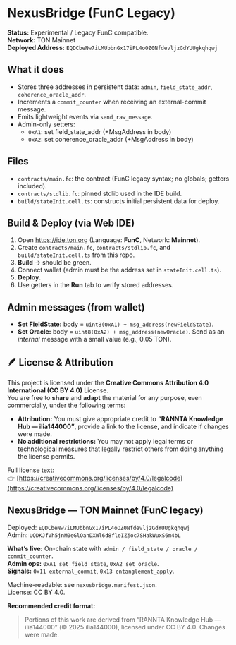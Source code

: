 # NexusBridge (FunC Legacy)

**Status:** Experimental / Legacy FunC compatible.  
**Network:** TON Mainnet  
**Deployed Address:** `EQDCbeNw7iLMUbbnGx17iPL4oOZ0NfdevljzGdYUUgkqhqwj`

## What it does
- Stores three addresses in persistent data: `admin`, `field_state_addr`, `coherence_oracle_addr`.
- Increments a `commit_counter` when receiving an external-commit message.
- Emits lightweight events via `send_raw_message`.
- Admin-only setters:
  - `0xA1`: set field_state_addr (+MsgAddress in body)
  - `0xA2`: set coherence_oracle_addr (+MsgAddress in body)

## Files
- `contracts/main.fc`: the contract (FunC legacy syntax; no globals; getters included).
- `contracts/stdlib.fc`: pinned stdlib used in the IDE build.
- `build/stateInit.cell.ts`: constructs initial persistent data for deploy.

## Build & Deploy (via Web IDE)
1. Open https://ide.ton.org (Language: **FunC**, Network: **Mainnet**).
2. Create `contracts/main.fc`, `contracts/stdlib.fc`, and `build/stateInit.cell.ts` from this repo.
3. **Build** → should be green.
4. Connect wallet (admin must be the address set in `stateInit.cell.ts`).
5. **Deploy**.  
6. Use getters in the **Run** tab to verify stored addresses.

## Admin messages (from wallet)
- **Set FieldState:** body = `uint8(0xA1) + msg_address(newFieldState)`.
- **Set Oracle:** body = `uint8(0xA2) + msg_address(newOracle)`.
Send as an *internal* message with a small value (e.g., 0.05 TON).

## 🪶 License & Attribution

This project is licensed under the **Creative Commons Attribution 4.0 International (CC BY 4.0)** License.  
You are free to **share** and **adapt** the material for any purpose, even commercially, under the following terms:

- **Attribution:** You must give appropriate credit to **“RANNTA Knowledge Hub — ilia144000”**, provide a link to the license, and indicate if changes were made.  
- **No additional restrictions:** You may not apply legal terms or technological measures that legally restrict others from doing anything the license permits.

Full license text:  
👉 [https://creativecommons.org/licenses/by/4.0/legalcode](https://creativecommons.org/licenses/by/4.0/legalcode)

## NexusBridge — TON Mainnet (FunC legacy)

Deployed: `EQDCbeNw7iLMUbbnGx17iPL4oOZ0NfdevljzGdYUUgkqhqwj`  
Admin: `UQDKJfVh5jnM0eGlOanDXWl6d8fleIZjoc7SHakWuxS6m4bL`

**What’s live:** On-chain state with `admin / field_state / oracle / commit_counter`.  
**Admin ops:** `0xA1 set_field_state`, `0xA2 set_oracle`.  
**Signals:** `0x11 external_commit`, `0x13 entanglement_apply`.

Machine-readable: see `nexusbridge.manifest.json`.  
License: CC BY 4.0.

**Recommended credit format:**
> Portions of this work are derived from “RANNTA Knowledge Hub — ilia144000” (© 2025 ilia144000), licensed under CC BY 4.0. Changes were made.

